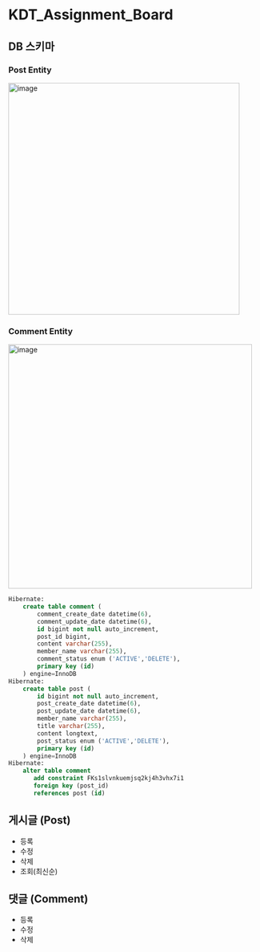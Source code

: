 # KDT_Assignment_Board

## DB 스키마 
### Post Entity
<img width="462" alt="image" src="https://github.com/user-attachments/assets/a6ed4a9b-96f0-4991-8c75-0e91d1cf7b7b">

### Comment Entity
<img width="487" alt="image" src="https://github.com/user-attachments/assets/25ddb24e-e94f-4cd6-82d4-726b7a0c83f5">

```sql
Hibernate: 
    create table comment (
        comment_create_date datetime(6),
        comment_update_date datetime(6),
        id bigint not null auto_increment,
        post_id bigint,
        content varchar(255),
        member_name varchar(255),
        comment_status enum ('ACTIVE','DELETE'),
        primary key (id)
    ) engine=InnoDB
Hibernate: 
    create table post (
        id bigint not null auto_increment,
        post_create_date datetime(6),
        post_update_date datetime(6),
        member_name varchar(255),
        title varchar(255),
        content longtext,
        post_status enum ('ACTIVE','DELETE'),
        primary key (id)
    ) engine=InnoDB
Hibernate: 
    alter table comment 
       add constraint FKs1slvnkuemjsq2kj4h3vhx7i1 
       foreign key (post_id) 
       references post (id)
``` 
## 게시글 (Post)
- 등록
- 수정
- 삭제
- 조회(최신순)
## 댓글 (Comment)
- 등록
- 수정
- 삭제
